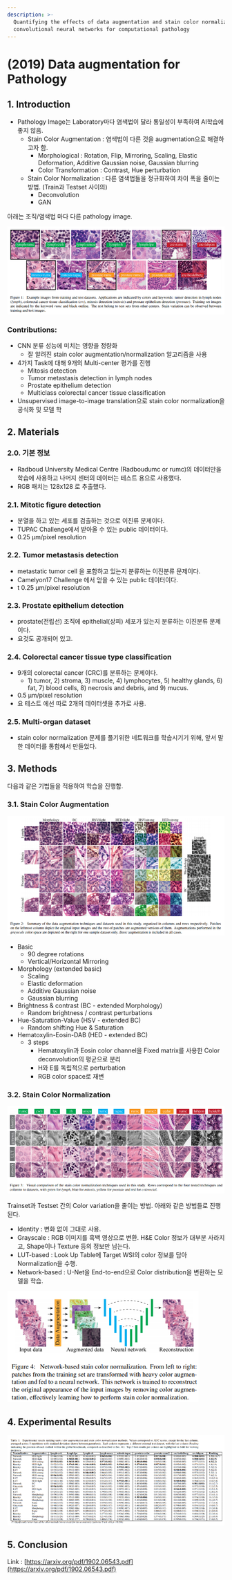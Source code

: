 ```yaml
---
description: >-
  Quantifying the effects of data augmentation and stain color normalization in
  convolutional neural networks for computational pathology
---
```


# \(2019\) Data augmentation for Pathology

## 1. Introduction

* Pathology Image는 Laboratory마다 염색법이 달라 통일성이 부족하여 AI학습에 좋지 않음.
  * Stain Color Augmentation : 염색법이 다른 것을 augmentation으로 해결하고자 함.
    * Morphological : Rotation, Flip, Mirroring, Scaling, Elastic Deformation, Additive Gaussian noise, Gaussian blurring
    * Color Transformation : Contrast, Hue perturbation
  * Stain Color Normalization : 다른 염색법들을 정규화하여 차이 폭을 줄이는 방법. \(Train과 Testset 사이의\)
    * Deconvolution
    * GAN

아래는 조직/염색법 마다 다른 pathology image.

![](../../.gitbook/assets/screenshot-from-2020-02-10-11-23-36.png)

### Contributions:

* CNN 분류 성능에 미치는 영향을 정량화
  * 잘 알려진 stain color augmentation/normalization 알고리즘을 사용
* 4가지 Task에 대해 9개의 Multi-center 평가를 진행
  * Mitosis detection
  * Tumor metastasis detection in lymph nodes
  * Prostate epithelium detection
  * Multiclass colorectal cancer tissue classification
* Unsupervised image-to-image translation으로 stain color normalization을 공식화 및 모델 학

## 2. Materials

### 2.0. 기본 정보

* Radboud University Medical Centre \(Radboudumc or rumc\)의 데이터만을 학습에 사용하고 나머지 센터의 데이터는 테스트 용으로 사용했다.
* RGB 패치는 128x128 로 추출했다.

### 2.1. Mitotic figure detection

* 분열을 하고 있는 세포를 검출하는 것으로 이진류 문제이다.
* TUPAC Challenge에서 받아올 수 있는 public 데이터이다.
* 0.25 µm/pixel resolution

### 2.2. Tumor metastasis detection

* metastatic tumor cell 을 포함하고 있는지 분류하는 이진분류 문제이다.
* Camelyon17 Challenge 에서 얻을 수 있는 public 데이터이다.
* t 0.25 µm/pixel resolution

### 2.3. Prostate epithelium detection

* prostate\(전립선\) 조직에 epithelial\(상피\) 세포가 있는지 분류하는 이진분류 문제이다.
* 요것도 공개되어 있고.

### 2.4. Colorectal cancer tissue type classification

* 9개의 colorectal cancer \(CRC\)를 분류하는 문제이다.
  * 1\) tumor, 2\) stroma, 3\) muscle, 4\) lymphocytes, 5\) healthy glands, 6\) fat, 7\) blood cells, 8\) necrosis and debris, and 9\) mucus.
* 0.5 µm/pixel resolution
* 요 테스트 에선 따로 2개의 데이터셋을 추가로 사용.

### 2.5. Multi-organ dataset

* stain color normalization 문제를 풀기위한 네트워크를 학습시기기 위해, 앞서 말한 데이터를 통합해서 만들었다.

## 3. Methods

다음과 같은 기법들을 적용하여 학습을 진행함.

### 3.1. Stain Color Augmentation

![](../../.gitbook/assets/screenshot-from-2020-02-10-11-38-46.png)

* Basic
  * 90 degree rotations
  * Vertical/Horizontal Mirroring
* Morphology \(extended basic\)
  * Scaling
  * Elastic deformation
  * Additive Gaussian noise
  * Gaussian blurring
* Brightness & contrast \(BC - extended Morphology\)
  * Random brightness / contrast perturbations
* Hue-Saturation-Value \(HSV - extended BC\)
  * Random shifting Hue & Saturation
* Hematoxylin-Eosin-DAB \(HED - extended BC\)
  * 3 steps
    * Hematoxylin과 Eosin color channel을 Fixed matrix를 사용한 Color deconvolution의 평균으로 분리
    * H와 E를 독립적으로 perturbation
    * RGB color space로 재변

### 3.2. Stain Color Normalization

![](../../.gitbook/assets/screenshot-from-2020-02-10-11-47-14.png)

Trainset과 Testset 간의 Color variation을 줄이는 방법. 아래와 같은 방법들로 진행된다.

* Identity : 변화 없이 그대로 사용.
* Grayscale : RGB 이미지를 흑백 영상으로 변환. H&E Color 정보가 대부분 사라지고, Shape이나 Texture 등의 정보만 남는다.
* LUT-based : Look Up Table에 Target WSI의 color 정보를 담아 Normalization을 수행.
* Network-based : U-Net을 End-to-end으로 Color distribution을 변환하는 모델을 학습.

![](../../.gitbook/assets/screenshot-from-2020-02-10-11-47-24.png)

## 4. Experimental Results



![](../../.gitbook/assets/screenshot-from-2020-02-10-11-48-30.png)

## 5. Conclusion

Link : [https://arxiv.org/pdf/1902.06543.pdf](https://arxiv.org/pdf/1902.06543.pdf)

